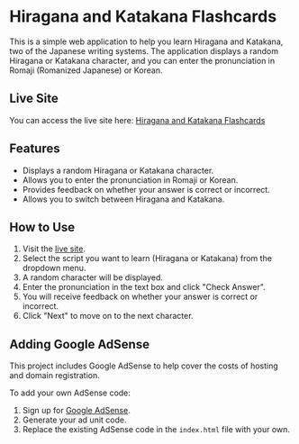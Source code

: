# Hiragana and Katakana Flashcards

This is a simple web application to help you learn Hiragana and Katakana, two of the Japanese writing systems. The application displays a random Hiragana or Katakana character, and you can enter the pronunciation in Romaji (Romanized Japanese) or Korean. 

## Live Site

You can access the live site here: [Hiragana and Katakana Flashcards](https://junnushon.github.io/hiragana-flash/)

## Features

- Displays a random Hiragana or Katakana character.
- Allows you to enter the pronunciation in Romaji or Korean.
- Provides feedback on whether your answer is correct or incorrect.
- Allows you to switch between Hiragana and Katakana.

## How to Use

1. Visit the [live site](https://junnushon.github.io/hiragana-flash/).
2. Select the script you want to learn (Hiragana or Katakana) from the dropdown menu.
3. A random character will be displayed.
4. Enter the pronunciation in the text box and click "Check Answer".
5. You will receive feedback on whether your answer is correct or incorrect.
6. Click "Next" to move on to the next character.

## Adding Google AdSense

This project includes Google AdSense to help cover the costs of hosting and domain registration.

To add your own AdSense code:
1. Sign up for [Google AdSense](https://www.google.com/adsense/start/).
2. Generate your ad unit code.
3. Replace the existing AdSense code in the `index.html` file with your own.
